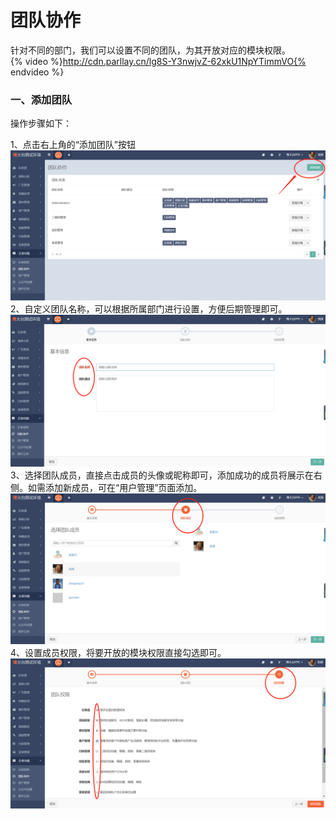 # 团队协作

针对不同的部门，我们可以设置不同的团队，为其开放对应的模块权限。  
{% video %}http://cdn.parllay.cn/lg8S-Y3nwjvZ-62xkU1NpYTimmVO{% endvideo %}

### 一、添加团队

操作步骤如下：

1、点击右上角的“添加团队”按钮
![](/assets/1516600096%281%29.png)
2、自定义团队名称，可以根据所属部门进行设置，方便后期管理即可。
![](/assets/1516600195%281%29.png)
3、选择团队成员，直接点击成员的头像或昵称即可，添加成功的成员将展示在右侧。如需添加新成员，可在“用户管理”页面添加。
![](/assets/1516600273%281%29.png)
4、设置成员权限，将要开放的模块权限直接勾选即可。
![](/assets/1516600418%281%29.png)


